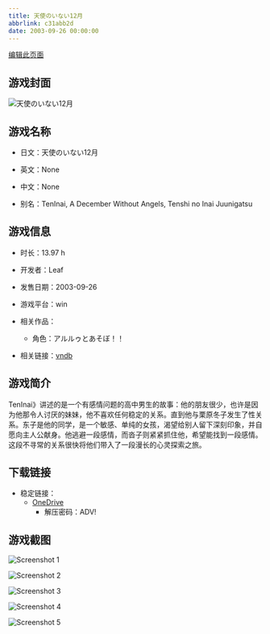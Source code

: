 ```yaml
---
title: 天使のいない12月
abbrlink: c31abb2d
date: 2003-09-26 00:00:00
---
```

[编辑此页面](https://github.com/ACG-3/ADV3-source/blob/main/source/_posts/games/%E5%A4%A9%E4%BD%BF%E3%81%AE%E3%81%84%E3%81%AA%E3%81%8412%E6%9C%88.md)

## 游戏封面

![天使のいない12月](https://pan.timero.xyz/onedrive/img_lib_001/%E5%A4%A9%E4%BD%BF%E3%81%AE%E3%81%84%E3%81%AA%E3%81%8412%E6%9C%88_cover.avif)


## 游戏名称

- 日文：天使のいない12月
- 英文：None
- 中文：None

- 别名：TenInai, A December Without Angels, Tenshi no Inai Juunigatsu


## 游戏信息

- 时长：13.97 h
- 开发者：Leaf
- 发售日期：2003-09-26
- 游戏平台：win
- 相关作品：
   - 角色：アルルゥとあそぼ！！

- 相关链接：[vndb](https://vndb.org/v21)


## 游戏简介

TenInai》讲述的是一个有感情问题的高中男生的故事：他的朋友很少，也许是因为他那令人讨厌的妹妹，他不喜欢任何稳定的关系。直到他与栗原冬子发生了性关系。东子是他的同学，是一个敏感、单纯的女孩，渴望给别人留下深刻印象，并自愿向主人公献身。他逃避一段感情，而沓子则紧紧抓住他，希望能找到一段感情。这段不寻常的关系很快将他们带入了一段漫长的心灵探索之旅。




## 下载链接

- 稳定链接：
    - [OneDrive](https://pan.timero.xyz/onedrive/adv_lib_001/%E5%A4%A9%E4%BD%BF%E3%81%AE%E3%81%84%E3%81%AA%E3%81%8412%E6%9C%88)
        - 解压密码：ADV!



## 游戏截图


![Screenshot 1](https://pan.timero.xyz/onedrive/img_lib_001/%E5%A4%A9%E4%BD%BF%E3%81%AE%E3%81%84%E3%81%AA%E3%81%8412%E6%9C%88_Screenshot_1.avif)

![Screenshot 2](https://pan.timero.xyz/onedrive/img_lib_001/%E5%A4%A9%E4%BD%BF%E3%81%AE%E3%81%84%E3%81%AA%E3%81%8412%E6%9C%88_Screenshot_2.avif)

![Screenshot 3](https://pan.timero.xyz/onedrive/img_lib_001/%E5%A4%A9%E4%BD%BF%E3%81%AE%E3%81%84%E3%81%AA%E3%81%8412%E6%9C%88_Screenshot_3.avif)

![Screenshot 4](https://pan.timero.xyz/onedrive/img_lib_001/%E5%A4%A9%E4%BD%BF%E3%81%AE%E3%81%84%E3%81%AA%E3%81%8412%E6%9C%88_Screenshot_4.avif)

![Screenshot 5](https://pan.timero.xyz/onedrive/img_lib_001/%E5%A4%A9%E4%BD%BF%E3%81%AE%E3%81%84%E3%81%AA%E3%81%8412%E6%9C%88_Screenshot_5.avif)

